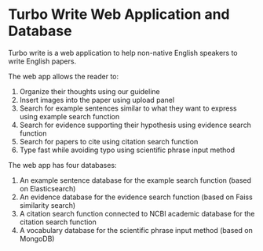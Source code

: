 # Turbo Write Web Application and Database
Turbo write is a web application to help non-native English speakers to write English papers. 

The web app allows the reader to:

1. Organize their thoughts using our guideline
2. Insert images into the paper using upload panel
3. Search for example sentences similar to what they want to express using example search function
4. Search for evidence supporting their hypothesis using evidence search function
5. Search for papers to cite using citation search function
6. Type fast while avoiding typo using scientific phrase input method

The web app has four databases:

1. An example sentence database for the example search function (based on Elasticsearch)
2. An evidence database for the evidence search function (based on Faiss similarity search)
3. A citation search function connected to NCBI academic database for the citation search function
4. A vocabulary database for the scientific phrase input method (based on MongoDB) 
